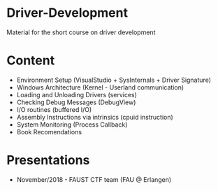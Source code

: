 # Driver-Development
Material for the short course on driver development

# Content

* Environment Setup (VisualStudio + SysInternals + Driver Signature)
* Windows Architecture (Kernel - Userland communication)
* Loading and Unloading Drivers (services)
* Checking Debug Messages (DebugView)
* I/O routines (buffered I/O)
* Assembly Instructions via intrinsics (cpuid instruction)
* System Monitoring (Process Callback)
* Book Recomendations

# Presentations 

* November/2018 - FAUST CTF team (FAU @ Erlangen)
